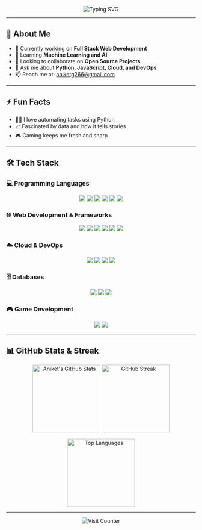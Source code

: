 <!-- Header Section -->
<div align="center">
  <p>
    <img src="https://readme-typing-svg.herokuapp.com?font=Fira+Code&size=22&pause=1000&color=00C6FF&center=true&vCenter=true&width=435&lines=Hi+there!+I'm+Aniket+Gupta;A+Passionate+Developer+%F0%9F%92%BB;Always+Learning+%F0%9F%9A%80" alt="Typing SVG" />
  </p>
</div>

---

## 💬 About Me
- 🔭 Currently working on **Full Stack Web Development**
- 🌱 Learning **Machine Learning and AI**
- 👯 Looking to collaborate on **Open Source Projects**
- 💬 Ask me about **Python, JavaScript, Cloud, and DevOps**
- 📫 Reach me at: [aniketg266@gmail.com](mailto:aniketg266@gmail.com)

---

## ⚡ Fun Facts
- 🧑‍💻 I love automating tasks using Python
- 📈 Fascinated by data and how it tells stories
- 🎮 Gaming keeps me fresh and sharp

---

## 🛠️ Tech Stack

### 💻 Programming Languages
<div align="center">
  <img src="https://img.shields.io/badge/JavaScript-323330.svg?style=for-the-badge&logo=javascript&logoColor=F7DF1E"/>
  <img src="https://img.shields.io/badge/Python-3670A0.svg?style=for-the-badge&logo=python&logoColor=ffdd54"/>
  <img src="https://img.shields.io/badge/Swift-FA7343.svg?style=for-the-badge&logo=swift&logoColor=white"/>
  <img src="https://img.shields.io/badge/C%23-239120.svg?style=for-the-badge&logo=c-sharp&logoColor=white"/>
  <img src="https://img.shields.io/badge/HTML5-E34F26.svg?style=for-the-badge&logo=html5&logoColor=white"/>
  <img src="https://img.shields.io/badge/CSS3-1572B6.svg?style=for-the-badge&logo=css3&logoColor=white"/>
</div>

### 🌐 Web Development & Frameworks
<div align="center">
  <img src="https://img.shields.io/badge/Node.js-6DA55F.svg?style=for-the-badge&logo=node.js&logoColor=white"/>
  <img src="https://img.shields.io/badge/Flask-000000.svg?style=for-the-badge&logo=flask&logoColor=white"/>
  <img src="https://img.shields.io/badge/Django-092E20.svg?style=for-the-badge&logo=django&logoColor=white"/>
  <img src="https://img.shields.io/badge/Bootstrap-563D7C.svg?style=for-the-badge&logo=bootstrap&logoColor=white"/>
  <img src="https://img.shields.io/badge/MEAN%20Stack-02A785.svg?style=for-the-badge&logo=mongodb&logoColor=white"/>
  <img src="https://img.shields.io/badge/Git-FF5733.svg?style=for-the-badge&logo=git&logoColor=white"/>
</div>

### ☁️ Cloud & DevOps
<div align="center">
  <img src="https://img.shields.io/badge/AWS-FF9900.svg?style=for-the-badge&logo=amazon-aws&logoColor=white"/>
  <img src="https://img.shields.io/badge/Netlify-00C7B7.svg?style=for-the-badge&logo=netlify&logoColor=white"/>
  <img src="https://img.shields.io/badge/GitHub%20Actions-2088FF.svg?style=for-the-badge&logo=github-actions&logoColor=white"/>
  <img src="https://img.shields.io/badge/Windows%20PowerShell-5391FE.svg?style=for-the-badge&logo=powershell&logoColor=white"/>
</div>

### 🗄️ Databases
<div align="center">
  <img src="https://img.shields.io/badge/MySQL-4479A1.svg?style=for-the-badge&logo=mysql&logoColor=white"/>
  <img src="https://img.shields.io/badge/MongoDB-47A248.svg?style=for-the-badge&logo=mongodb&logoColor=white"/>
  <img src="https://img.shields.io/badge/SQL-4479A1.svg?style=for-the-badge&logo=sqlite&logoColor=white"/>
</div>

### 🎮 Game Development
<div align="center">
  <img src="https://img.shields.io/badge/Unity-000000.svg?style=for-the-badge&logo=unity&logoColor=white"/>
  <img src="https://img.shields.io/badge/Adobe%20Animate-FF6F00.svg?style=for-the-badge&logo=adobe-animate&logoColor=white"/>
</div>

---

## 📊 GitHub Stats & Streak

<p align="center">
  <img src="https://github-readme-stats.vercel.app/api?username=Aniketgupta101&theme=radical&hide_border=false&include_all_commits=true&count_private=true" alt="Aniket's GitHub Stats" height="180px"/>
  <img src="https://github-readme-streak-stats.herokuapp.com/?user=Aniketgupta101&theme=radical&hide_border=false" alt="GitHub Streak" height="180px"/>
</p>

<p align="center">
  <img src="https://github-readme-stats.vercel.app/api/top-langs/?username=Aniketgupta101&theme=radical&hide_border=false&include_all_commits=true&layout=compact" alt="Top Languages" height="180px"/>
</p>

---

<p align="center">
  <img src="https://visitcount.itsvg.in/api?id=Aniketgupta101&icon=0&color=6A5ACD" alt="Visit Counter"/>
</p>

<!-- Proudly created with GPRM ( https://gprm.itsvg.in ) -->
